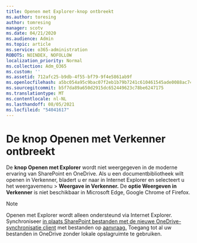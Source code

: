 ```yaml
---
title: Openen met Explorer-knop ontbreekt
ms.author: toresing
author: tomresing
manager: scotv
ms.date: 04/21/2020
ms.audience: Admin
ms.topic: article
ms.service: o365-administration
ROBOTS: NOINDEX, NOFOLLOW
localization_priority: Normal
ms.collection: Adm_O365
ms.custom: ''
ms.assetid: 712afc25-b9db-4f55-bf79-9f4e5861ab9f
ms.openlocfilehash: a5bc054a95c9bac07f2eb1b79b7241c610461545ade0088ac74254e6ae4169ae
ms.sourcegitcommit: b5f7da89a650d2915dc652449623c78be6247175
ms.translationtype: MT
ms.contentlocale: nl-NL
ms.lasthandoff: 08/05/2021
ms.locfileid: "54041617"
---
```

# <a name="the-open-with-explorer-button-is-missing"></a>De knop Openen met Verkenner ontbreekt

De **knop Openen met Explorer** wordt niet weergegeven in de moderne ervaring van SharePoint en OneDrive. Als u een documentbibliotheek wilt openen in Verkenner, bladert u er naar in Internet Explorer en selecteert u het weergavemenu \> **Weergave in Verkenner.** De **optie Weergeven in Verkenner** is niet beschikbaar in Microsoft Edge, Google Chrome of Firefox. 
  
> [!NOTE]
> Openen met Explorer wordt alleen ondersteund via Internet Explorer. Synchroniseer [in plaats SharePoint bestanden met de nieuwe OneDrive-synchronisatie client](https://support.office.com/article/6de9ede8-5b6e-4503-80b2-6190f3354a88.aspx) met bestanden op [aanvraag.](https://support.office.com/article/0e6860d3-d9f3-4971-b321-7092438fb38e.aspx) Toegang tot al uw bestanden in OneDrive zonder lokale opslagruimte te gebruiken. 
  

